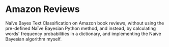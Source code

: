# Amazon Reviews


Naïve Bayes Text Classification on Amazon book reviews, without using the pre-defined Naïve Bayesian Python method, and instead, by calculating words' frequency probabilities in a dictionary, and implementing the Naïve Bayesian algorithm myself.

